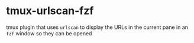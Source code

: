 # tmux-urlscan-fzf
tmux plugin that uses `urlscan` to display the URLs in the current pane in an `fzf` window so they can be opened

